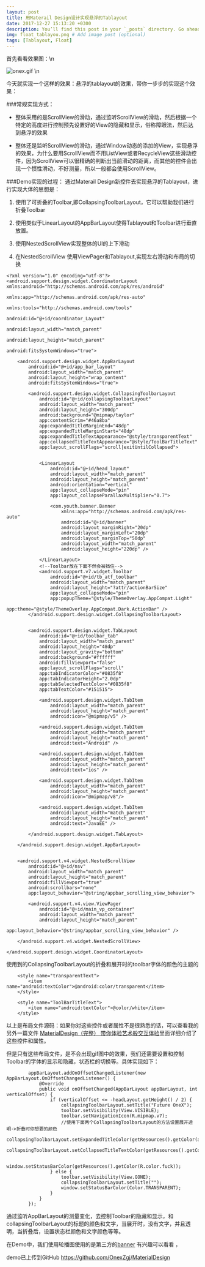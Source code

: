 ```yaml
---
layout: post
title: 用Materail Design设计实现悬浮的Tablayout
date: 2017-12-27 15:13:20 +0300
description: You’ll find this post in your `_posts` directory. Go ahead and edit it and re-build the site to see your changes. # Add post description (optional)
img: float_tablayou.png # Add image post (optional)
tags: [Tablayout, Float]
---
```

首先看看效果图：\n


![onex.gif](http://upload-images.jianshu.io/upload_images/5249989-ee168e845126dc42.gif?imageMogr2/auto-orient/strip%7CimageView2/2/w/1240)
\n

今天就实现一个这样的效果：悬浮的tablayout的效果，带你一步步的实现这个效果：

###常规实现方式：
- 整体采用的是ScrollView的滑动，通过监听ScrollView的滑动，然后根据一个特定的高度进行控制预先设置好的View的隐藏和显示，俗称障眼法，然后达到悬浮的效果

- 整体还是监听ScrollView的滑动，通过Window动态的添加的View，实现悬浮的效果，为什么要用ScrollView而不用ListView或者RecycleView这些滑动控件，因为ScrollView可以很精确的判断出当前滑动的距离，而其他的控件会出现一个惯性滑动，不好测量，所以一般都会使用ScrollView。

###Demo实现的过程：
通过Materail Design新控件去实现悬浮的Tablayout，进行实现大体的思想是：
1. 使用了可折叠的Toolbar,即CollapsingToolbarLayout，它可以帮助我们进行折叠Toolbar

2. 使用类似于LinearLayout的AppBarLayout使得Tablayout和Toolbar进行垂直放置。

3. 使用NestedScrollView实现整体的UI的上下滑动

4. 在NestedScrollView 使用ViewPager和Tablayout,实现左右滑动和布局的切换

```
<?xml version="1.0" encoding="utf-8"?>
<android.support.design.widget.CoordinatorLayout xmlns:android="http://schemas.android.com/apk/res/android"
                                                 xmlns:app="http://schemas.android.com/apk/res-auto"
                                                 xmlns:tools="http://schemas.android.com/tools"
                                                 android:id="@+id/coordinator_Layout"
                                                 android:layout_width="match_parent"
                                                 android:layout_height="match_parent" 
                                                 android:fitsSystemWindows="true">

    <android.support.design.widget.AppBarLayout
        android:id="@+id/app_bar_layout"
        android:layout_width="match_parent"
        android:layout_height="wrap_content"
        android:fitsSystemWindows="true">

        <android.support.design.widget.CollapsingToolbarLayout
            android:id="@+id/collapsingToolbarLayout"
            android:layout_width="match_parent"
            android:layout_height="300dp"
            android:background="@mipmap/taylor"
            app:contentScrim="#46a8ba"
            app:expandedTitleMarginEnd="48dp"
            app:expandedTitleMarginStart="48dp"
            app:expandedTitleTextAppearance="@style/transparentText"
            app:collapsedTitleTextAppearance="@style/ToolBarTitleText"
            app:layout_scrollFlags="scroll|exitUntilCollapsed">
            

            <LinearLayout
                android:id="@+id/head_layout"
                android:layout_width="match_parent"
                android:layout_height="match_parent"
                android:orientation="vertical"
                app:layout_collapseMode="pin"
                app:layout_collapseParallaxMultiplier="0.7">

                <com.youth.banner.Banner
                    xmlns:app="http://schemas.android.com/apk/res-auto"
                    android:id="@+id/banner"
                    android:layout_marginRight="20dp"
                    android:layout_marginLeft="20dp"
                    android:layout_marginTop="50dp"
                    android:layout_width="match_parent"
                    android:layout_height="220dp" />

            </LinearLayout>
            <!--Toolbar放在下面不然会被挡住-->
            <android.support.v7.widget.Toolbar
                android:id="@+id/tb_atf_toolbar"
                android:layout_width="match_parent"
                android:layout_height="?attr/actionBarSize"
                app:layout_collapseMode="pin"
                app:popupTheme="@style/ThemeOverlay.AppCompat.Light"
                app:theme="@style/ThemeOverlay.AppCompat.Dark.ActionBar" />
        </android.support.design.widget.CollapsingToolbarLayout>


        <android.support.design.widget.TabLayout
            android:id="@+id/toolbar_tab"
            android:layout_width="match_parent"
            android:layout_height="48dp"
            android:layout_gravity="bottom"
            android:background="#ffffff"
            android:fillViewport="false"
            app:layout_scrollFlags="scroll"
            app:tabIndicatorColor="#0835f8"
            app:tabIndicatorHeight="2.0dp"
            app:tabSelectedTextColor="#0835f8"
            app:tabTextColor="#151515">

            <android.support.design.widget.TabItem
                android:layout_width="match_parent"
                android:layout_height="match_parent"
                android:icon="@mipmap/v5" />
   
            <android.support.design.widget.TabItem
                android:layout_width="match_parent"
                android:layout_height="match_parent"
                android:text="Android" />

            <android.support.design.widget.TabItem
                android:layout_width="match_parent"
                android:layout_height="match_parent"
                android:text="ios" />

            <android.support.design.widget.TabItem
                android:layout_width="match_parent"
                android:layout_height="match_parent"
                android:icon="@mipmap/v8"/>

            <android.support.design.widget.TabItem
                android:layout_width="match_parent"
                android:layout_height="match_parent"
                android:text="JavaEE" />
            
        </android.support.design.widget.TabLayout>

    </android.support.design.widget.AppBarLayout>


    <android.support.v4.widget.NestedScrollView
        android:id="@+id/nsv"
        android:layout_width="match_parent"
        android:layout_height="match_parent"
        android:fillViewport="true"
        android:scrollbars="none"
        app:layout_behavior="@string/appbar_scrolling_view_behavior">

        <android.support.v4.view.ViewPager
            android:id="@+id/main_vp_container"
            android:layout_width="match_parent"
            android:layout_height="match_parent"
            app:layout_behavior="@string/appbar_scrolling_view_behavior" />

    </android.support.v4.widget.NestedScrollView>

</android.support.design.widget.CoordinatorLayout>

```
使用到的CollapsingToolbarLayout的折叠和展开时的toolbar字体的颜色的主题的
```
    <style name="transparentText">
        <item name="android:textColor">@android:color/transparent</item>
    </style>

    <style name="ToolBarTitleText">
        <item name="android:textColor">@color/white</item>
    </style>
```

以上是布局文件源码：如果你对这些控件或者属性不是很熟悉的话，可以查看我的另外一篇文件 [MaterialDesign（完整） 带你体验艺术般交互体验]( https://www.jianshu.com/p/c3fb5e2b1c80)里面详细介绍了这些控件和属性。

但是只有这些布局文件，是不会出现gif图中的效果，我们还需要设置和控制Toolbar的字体的显示和隐藏，状态栏的切换等。具体实现如下：
```
        appBarLayout.addOnOffsetChangedListener(new AppBarLayout.OnOffsetChangedListener() {
            @Override
            public void onOffsetChanged(AppBarLayout appBarLayout, int verticalOffset) {
                if (verticalOffset <= -headLayout.getHeight() / 2) {
                    collapsingToolbarLayout.setTitle("Future OneX");
                    toolbar.setVisibility(View.VISIBLE);
                    toolbar.setNavigationIcon(R.mipmap.v7);
                    //使用下面两个CollapsingToolbarLayout的方法设置展开透明->折叠时你想要的颜色
                    collapsingToolbarLayout.setExpandedTitleColor(getResources().getColor(android.R.color.transparent));
                    collapsingToolbarLayout.setCollapsedTitleTextColor(getResources().getColor(R.color.white));

                    window.setStatusBarColor(getResources().getColor(R.color.fuck));
                } else {
                    toolbar.setVisibility(View.GONE);
                    collapsingToolbarLayout.setTitle("");
                    window.setStatusBarColor(Color.TRANSPARENT);
                }
            }
        });
```
通过监听AppBarLayout的测量变化，去控制Toolbar的隐藏和显示，和collapsingToolbarLayout的标题的颜色和文字，当展开时，没有文字，并且透明，当折叠后，设置状态栏颜色和文字颜色等等。

在Demo中，我们使用轮播图使用的是第三方的[banner](https://github.com/youth5201314/banner) 有兴趣可以看看 ，


demo已上传到GitHub https://github.com/OnexZgj/MaterialDesign
